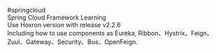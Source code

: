 #springcloud <br>
Spring Cloud Framework Learning <br>
Use Hoxron version with release v2.2.6 <br>
Including how to use components as Eureka, Ribbon、Hystrix、Feign、Zuul、Gateway、Security、Bus、OpenFeign. <br>
